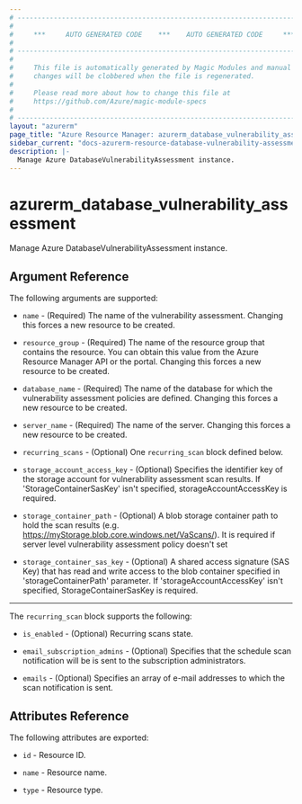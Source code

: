 ```yaml
---
# ----------------------------------------------------------------------------
#
#     ***     AUTO GENERATED CODE    ***    AUTO GENERATED CODE     ***
#
# ----------------------------------------------------------------------------
#
#     This file is automatically generated by Magic Modules and manual
#     changes will be clobbered when the file is regenerated.
#
#     Please read more about how to change this file at
#     https://github.com/Azure/magic-module-specs
#
# ----------------------------------------------------------------------------
layout: "azurerm"
page_title: "Azure Resource Manager: azurerm_database_vulnerability_assessment"
sidebar_current: "docs-azurerm-resource-database-vulnerability-assessment"
description: |-
  Manage Azure DatabaseVulnerabilityAssessment instance.
---
```


# azurerm_database_vulnerability_assessment

Manage Azure DatabaseVulnerabilityAssessment instance.


## Argument Reference

The following arguments are supported:

* `name` - (Required) The name of the vulnerability assessment. Changing this forces a new resource to be created.

* `resource_group` - (Required) The name of the resource group that contains the resource. You can obtain this value from the Azure Resource Manager API or the portal. Changing this forces a new resource to be created.

* `database_name` - (Required) The name of the database for which the vulnerability assessment policies are defined. Changing this forces a new resource to be created.

* `server_name` - (Required) The name of the server. Changing this forces a new resource to be created.

* `recurring_scans` - (Optional) One `recurring_scan` block defined below.

* `storage_account_access_key` - (Optional) Specifies the identifier key of the storage account for vulnerability assessment scan results. If 'StorageContainerSasKey' isn't specified, storageAccountAccessKey is required.

* `storage_container_path` - (Optional) A blob storage container path to hold the scan results (e.g. https://myStorage.blob.core.windows.net/VaScans/).  It is required if server level vulnerability assessment policy doesn't set

* `storage_container_sas_key` - (Optional) A shared access signature (SAS Key) that has read and write access to the blob container specified in 'storageContainerPath' parameter. If 'storageAccountAccessKey' isn't specified, StorageContainerSasKey is required.

---

The `recurring_scan` block supports the following:

* `is_enabled` - (Optional) Recurring scans state.

* `email_subscription_admins` - (Optional) Specifies that the schedule scan notification will be is sent to the subscription administrators.

* `emails` - (Optional) Specifies an array of e-mail addresses to which the scan notification is sent.

## Attributes Reference

The following attributes are exported:

* `id` - Resource ID.

* `name` - Resource name.

* `type` - Resource type.
